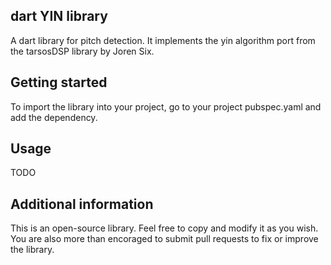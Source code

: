 ## dart YIN library

A dart library for pitch detection. It implements the yin algorithm port from the tarsosDSP library by Joren Six.

## Getting started

To import the library into your project, go to your project pubspec.yaml and add the dependency.

## Usage

TODO

## Additional information

This is an open-source library. Feel free to copy and modify it as you wish. You are also more than encoraged to submit pull requests to fix or improve the library.